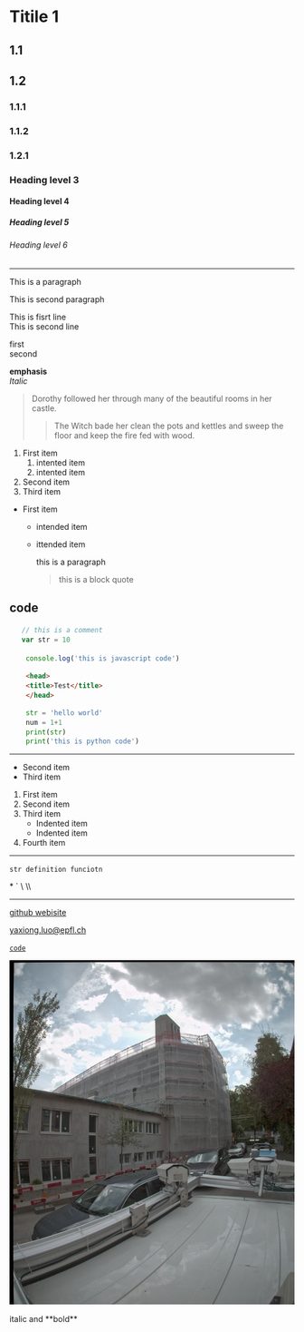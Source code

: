 # Titile 1
## 1.1
## 1.2
### 1.1.1
### 1.1.2
### 1.2.1

### Heading level 3
#### Heading level 4
##### Heading level 5
###### Heading level 6 

----------------------------

This is a paragraph 

This is second paragraph


This is fisrt line  
This is second line

first  
second

**emphasis**  
*Italic*

> Dorothy followed her through many of the beautiful rooms in her castle.
>
>> The Witch bade her clean the pots and kettles and sweep the floor and keep the fire fed with wood.

1. First item
   1. intented item
   2. intented item
2. Second item
3. Third item

  

* First item
  * intended item
  * ittended item  
    
    this is a paragraph  
    > this is a block quote  

## code
```javascript
   // this is a comment
   var str = 10

    console.log('this is javascript code')
```  

```html
    <head>
    <title>Test</title>
    </head>
```

```python
    str = 'hello world'
    num = 1+1
    print(str)
    print('this is python code')
```

----------------------------

* Second item
* Third item

1. First item
2. Second item
3. Third item
    - Indented item
    - Indented item
4. Fourth item
   
----------------------------

`str definition funciotn `  

\*
\`
\\
\\\

-------

[github webisite](https://github.com/luoyaxiong)


<yaxiong.luo@epfl.ch>

[`code`](##code)

![this is a image](./16948_82207_18_2.jpg)

<p>italic and **bold**</p> 